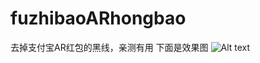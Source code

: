 # fuzhibaoARhongbao
去掉支付宝AR红包的黑线，亲测有用
下面是效果图
 ![Alt text](https://github.com/luyunfeng/fuzhibaoARhongbao/blob/master/1.png)
